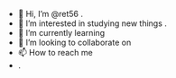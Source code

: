 - 👋 Hi, I’m @ret56 .
- 👀 I’m interested in studying new things .
- 🌱 I’m currently learning 
- 💞️ I’m looking to collaborate on 
- 📫 How to reach me 
- .

<!---
ret56/ret56 is a ✨ special ✨ repository because its `README.md` (this file) appears on your GitHub profile.
You can click the Preview link to take a look at your changes.
--->
